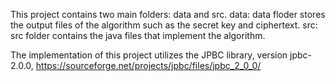 This project contains two main folders: data and src.
data: data floder stores the output files of the algorithm such as the secret key and ciphertext.
src: src folder contains the java files that implement the algorithm.

The implementation of this project utilizes the JPBC library, version jpbc-2.0.0, https://sourceforge.net/projects/jpbc/files/jpbc_2_0_0/
